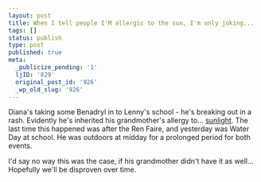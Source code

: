 ```yaml
---
layout: post
title: When I tell people I'M allergic to the sun, I'm only joking...
tags: []
status: publish
type: post
published: true
meta:
  _publicize_pending: '1'
  ljID: '829'
  original_post_id: '926'
  _wp_old_slug: '926'
---
```

Diana's taking some Benadryl in to Lenny's school - he's breaking out in a rash.  Evidently he's inherited his grandmother's allergy to... <a href="http://allergies.about.com/od/urticariahives/a/solarurticaria.htm">sunlight</a>.  The last time this happened was after the Ren Faire, and yesterday was Water Day at school.  He was outdoors at midday for a prolonged period for both events.

I'd say no way this was the case, if his grandmother didn't have it as well...  Hopefully we'll be disproven over time.
